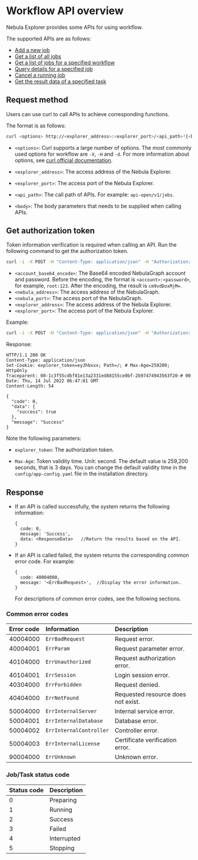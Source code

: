 # Workflow API overview

Nebula Explorer provides some APIs for using workflow.

The supported APIs are as follows:

- [Add a new job](api-post-jobs.md)
- [Get a list of all jobs](api-get-jobs.md)
- [Get a list of jobs for a specified workflow](api-get-workflow-jobs.md)
- [Query details for a specified job](api-desc-job.md)
- [Cancel a running job](api-cancel-job.md)
- [Get the result data of a specified task](api-desc-task.md)

## Request method

Users can use curl to call APIs to achieve corresponding functions.

The format is as follows:

```bash
curl <options> http://<explorer_address>:<explorer_port>/<api_path>?{<body>}
```

- `<options>`: Curl supports a large number of options. The most commonly used options for workflow are `-X`, `-H` and `-d`. For more information about options, see [curl official documentation](https://curl.se/docs/manpage.html).

- `<explorer_address>`: The access address of the Nebula Explorer.

- `<explorer_port>`: The access port of the Nebula Explorer.

- `<api_path>`: The call path of APIs. For example: `api-open/v1/jobs`.

- `<body>`: The body parameters that needs to be supplied when calling APIs.

## Get authorization token

Token information verification is required when calling an API. Run the following command to get the authorization token.

```bash
curl -i -X POST -H "Content-Type: application/json" -H "Authorization: Bearer <account_base64_encode>" -d '{"address":"<nebula_address>","port":<nebula_port>}' http://<explorer_address>:<explorer_port>/api-open/v1/connect
```

- `<account_base64_encode>`: The Base64 encoded NebulaGraph account and password. Before the encoding, the format is `<account>:<password>`, for example, `root:123`. After the encoding, the result is `cm9vdDoxMjM=`.
- `<nebula_address>`: The access address of the NebulaGraph.
- `<nebula_port>`: The access port of the NebulaGraph.
- `<explorer_address>`: The access address of the Nebula Explorer.
- `<explorer_port>`: The access port of the Nebula Explorer.

Example: 

```bash
curl -i -X POST -H "Content-Type: application/json" -H "Authorization: Bearer cm9vdDoxMjM=" -d '{"address":"192.168.8.111","port":9669}' http://192.168.8.145:7002/api-open/v1/connect
```

Response:

```http
HTTP/1.1 200 OK
Content-Type: application/json
Set-Cookie: explorer_token=eyJhbxxx; Path=/; # Max-Age=259200; HttpOnly
Traceparent: 00-1c3f55cdbf81e13a2331ed88155ce0bf-2b97474943563f20-# 00
Date: Thu, 14 Jul 2022 06:47:01 GMT
Content-Length: 54

{
  "code": 0,
  "data": {
    "success": true
  },
  "message": "Success"
}
```

Note the following parameters:

- `explorer_token`: The authorization token.

- `Max-Age`: Token validity time. Unit: second. The default value is 259,200 seconds, that is 3 days. You can change the default validity time in the `config/app-config.yaml` file in the installation directory.

## Response

- If an API is called successfully, the system returns the following information:

  ```http
  {
    code: 0,
    message: 'Success',
    data: <ResponseData>   //Return the results based on the API.
  }
  ```

- If an API is called failed, the system returns the corresponding common error code. For example:

  ```http
  {
    code: 40004000,
    message: '<ErrBadRequest>',  //Display the error information.
  }
  ```

  For descriptions of common error codes, see the following sections.

### Common error codes

|Error code|Information|Description|
|:---|:---|:---|
|40004000 | `ErrBadRequest`  |  Request error. |
|40004001 | `ErrParam`  | Request parameter error.  |
|40104000 | `ErrUnauthorized`  | Request authorization error.  |
|40104001 | `ErrSession`  | Login session error.  |
|40304000 | `ErrForbidden`  | Request denied.  |
|40404000 | `ErrNotFound`  | Requested resource does not exist.  |
|50004000 | `ErrInternalServer`  | Internal service error.  |
|50004001 | `ErrInternalDatabase`  | Database error.  |
|50004002 | `ErrInternalController`  | Controller error.  |
|50004003 | `ErrInternalLicense`  | Certificate verification error.  |
|90004000 | `ErrUnknown`  | Unknown error.  |

### Job/Task status code

|Status code|Description|
|:---|:---|
|0  | Preparing|
|1  | Running|
|2  | Success|
|3  | Failed|
|4  | Interrupted|
|5  | Stopping|
